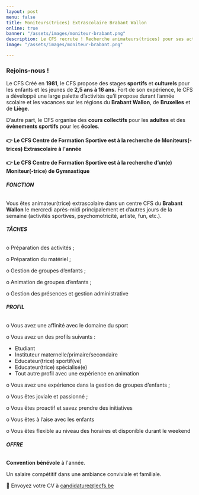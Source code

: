 ```yaml
---
layout: post
menu: false
title: Moniteurs(trices) Extrascolaire Brabant Wallon
online: true
banner: "/assets/images/moniteur-brabant.png"
description: Le CFS recrute ! Recherche animateurs(trices) pour ses activités extrascolaires
image: "/assets/images/moniteur-brabant.png"

---
```

### Rejoins-nous !

Le CFS Créé en **1981**, le CFS propose des stages **sportifs** et **culturels** pour les enfants et les jeunes de **2,5 ans à 16 ans.** Fort de son expérience, le CFS a développé une large palette d’activités qu’il propose durant l’année scolaire et les vacances sur les régions du **Brabant Wallon**, de **Bruxelles** et de **Liège**.

D’autre part, le CFS organise des **cours collectifs** pour les **adultes** et des **évènements sportifs** pour les **écoles**.

#### 👉 Le CFS Centre de Formation Sportive est à la recherche de **Moniteurs(-trices) Extrascolaire à l'année**

#### 👉 Le CFS Centre de Formation Sportive est à la recherche d’un(e) **Moniteur(-trice) de Gymnastique**

###### **FONCTION**

Vous êtes animateur(trice) extrascolaire dans un centre CFS du **Brabant Wallon** le mercredi après-midi principalement et d’autres jours de la semaine (activités sportives, psychomotricité, artiste, fun, etc.).

###### **TÂCHES**

o Préparation des activités ;

o Préparation du matériel ;

o Gestion de groupes d’enfants ;

o Animation de groupes d’enfants ;

o Gestion des présences et gestion administrative

###### **PROFIL**

o Vous avez une affinité avec le domaine du sport

o Vous avez un des profils suivants :

* Etudiant
* Instituteur maternelle/primaire/secondaire
* Educateur(trice) sportif(ve)
* Educateur(trice) spécialisé(e)
* Tout autre profil avec une expérience en animation

o Vous avez une expérience dans la gestion de groupes d’enfants ;

o Vous êtes joviale et passionné ;

o Vous êtes proactif et savez prendre des initiatives

o Vous êtes à l’aise avec les enfants

o Vous êtes flexible au niveau des horaires et disponible durant le weekend

###### **OFFRE**

**Convention bénévole** à l'année.

Un salaire compétitif dans une ambiance conviviale et familiale.

📩 Envoyez votre CV à [candidature@lecfs.be](mailto:candidature@lecfs.be)